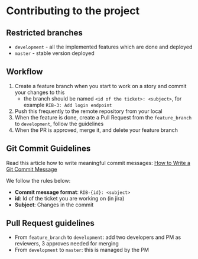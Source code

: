 # Contributing to the project

## Restricted branches
- `development` - all the implemented features which are done and deployed
- `master` - stable version deployed

## Workflow

1. Create a feature branch when you start to work on a story and commit your changes to this
    - the branch should be named `<id of the ticket>: <subject>`, for example `RIB-3: Add login endpoint` 
2. Push this frequently to the remote repository from your local
2. When the feature is done, create a Pull Request from the `feature_branch` to `development`, follow the guidelines
3. When the PR is approved, merge it, and delete your feature branch

## Git Commit Guidelines

Read this article how to write meaningful commit messages:
[How to Write a Git Commit Message](https://chris.beams.io/posts/git-commit/)

We follow the rules below:
- **Commit message format**: `RIB-{id}: <subject>`
- **id**: Id of the ticket you are working on (in jira)
- **Subject**: Changes in the commit

## Pull Request guidelines

- From `feature_branch` to `development`: add two developers and PM as reviewers, 3 approves needed for merging
- From `development` to `master`: this is managed by the PM
